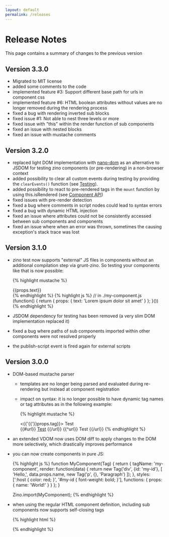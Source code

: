 ```yaml
---
layout: default
permalink: /releases
---
```


# Release Notes

This page contains a summary of changes to the previous version

Version 3.3.0
-------------

- Migrated to MIT license
- added some comments to the code
- implemented feature #3: Support different base path for urls in component css
- implemented feature #6: HTML boolean attributes without values are no longer removed during the rendering process
- fixed a bug with rendering inverted sub blocks
- fixed issue #1: Not able to nest three levels or more
- fixed issue with "this" within the render function of sub components
- fixed an issue with nested blocks
- fixed an issue with mustache comments

Version 3.2.0
-------------

- replaced light DOM implementation with [nano-dom](https://www.npmjs.com/package/nano-dom) as an alternative to JSDOM for testing zino components (or pre-rendering) in a non-browser context
- added possibility to clear all custom events during testing by providing the `clearEvents()` function (see [Testing](/testing)).
- added possibility to react to pre-rendered tags in the `mount` function by using this.isRendered (see [Component API](/pages/api/02-component-api.html))
- fixed issues with pre-render detection
- fixed a bug where comments in script nodes could lead to syntax errors
- fixed a bug with dynamic HTML injection
- fixed an issue where attributes could not be consistently accessed between sub components and components
- fixed an issue where when an error was thrown, sometimes the causing exception's stack trace was lost


Version 3.1.0
-------------

- zino test now supports "external" JS files in components without an additional compilation step via grunt-zino. So testing your components like that is now possible:

	{% highlight mustache %}
	<my-component>
		<div class="content">
			{{props.text}}
		</div>
		<script src="./my-component.js"></script>
	</my-component>
	{% endhighlight %}
	{% highlight js %}
	// in ./my-component.js
	(function() {
		return {
			props: {
				text: 'Lorem ipsum dolor sit amet'
			}
		};
	}())
	{% endhighlight %}

- JSDOM dependency for testing has been removed (a very slim DOM implementation replaced it)
- fixed a bug where paths of sub components imported within other components were not resolved properly
- the publish-script event is fired again for external scripts

Version 3.0.0
-------------

- DOM-based mustache parser
	- templates are no longer being parsed and evaluated during re-rendering but instead at component registration
	- impact on syntax: it is no longer possible to have dynamic tag names or tag attributes as in the following example:

		{% highlight mustache %}
		<!-- DON'T DO THIS -->
		<my-component>
			<div class='content'>
				<{{'{{'}}props.tag}}></{{'{{'}}props.tag}}>
				<a {{#url}}href="{{.}}"{{/url}}>Test</a>
			</div>
			<script>
			{
				props: {tag: 'some-random-component'}
			}
			</script>
		</my-component>

		<!-- instead do this: -->
		<my-component>
			<div class='content'></div>
			{{#url}}
				<a href="{{.}}">Test</a>
			{{/url}}
			{{^url}}
				<a>Test</a>
			{{/url}}
			<script>
			{
				props: {tag: 'some-random-component'},
				render: function() {
					var element = document.createElement(this.props.tag);
					this.querySelector('.content').appendChild(element);
				}
			}
			</script>
		</my-component>
		{% endhighlight %}

- an extended VDOM now uses DOM diff to apply changes to the DOM more selectively, which drastically improves performance
- you can now create components in pure JS:

	{% highlight js %}
	function MyComponent(Tag) {
		return {
			tagName: 'my-component',
			render: function(data) {
				return new Tag('div', {id: 'my-id'}, [
					'Hello,',
					data.props.name,
					new Tag('p', {}, 'Paragraph')
				]);
			},
			styles: [':host { color: red; }', '#my-id { font-weight: bold; }'],
			functions: {
				props: {
					name: 'World!'
				}
			}
		};
	}

	Zino.import(MyComponent);
	{% endhighlight %}

- when using the regular HTML component definition, including sub components now supports self-closing tags

	{% highlight html %}
	<my-component>
		<div>
			<my-sub-component attribute="value"/>
		</div>
	</my-component>
	{% endhighlight %}
